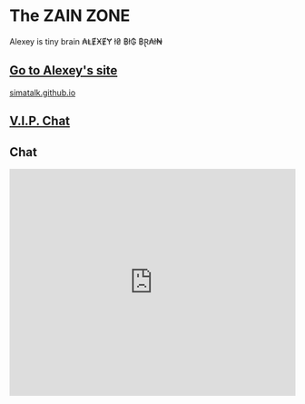 # The ZAIN ZONE
Alexey is tiny brain
₳ⱠɆӾɆɎ ł₴ ฿ł₲ ฿Ɽ₳ł₦
## [Go to Alexey's site](https://simatalk.github.io)
[simatalk.github.io](https://simatalk.github.io)

## [V.I.P. Chat](https://jstrieb.github.io/link-lock/#eyJ2IjoiMC4wLjEiLCJlIjoiQ1QzOE4yUjhrMTIrYWl1Um9HRzc1ZzU1R2dzTXVGQ0RZaVBmd2JOQmJnR2l3VFhqeUFEYkx6SmIrSDZSbHB6bUVneUhTYWlSdzg5Zk1RQy9BYk16YXJJPSIsImkiOiJ0ZEZacWc4L3pyeWoyYy9QIn0=)

## Chat

<script async src="http://tlk.io/embed.js" type="text/javascript"></script> <iframe src="https://tlk.io/zainiszain" width="100%" height="400" frameborder="0" scrolling="no"></iframe>
